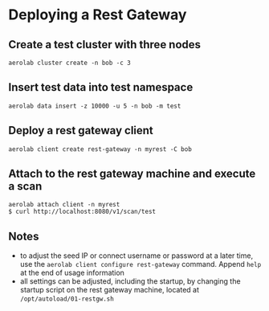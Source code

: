 # Deploying a Rest Gateway

## Create a test cluster with three nodes

```
aerolab cluster create -n bob -c 3
```

## Insert test data into test namespace

```
aerolab data insert -z 10000 -u 5 -n bob -m test
```

## Deploy a rest gateway client

```
aerolab client create rest-gateway -n myrest -C bob
```

## Attach to the rest gateway machine and execute a scan

```
aerolab attach client -n myrest
$ curl http://localhost:8080/v1/scan/test
```

## Notes

* to adjust the seed IP or connect username or password at a later time, use the `aerolab client configure rest-gateway` command. Append `help` at the end of usage information
* all settings can be adjusted, including the startup, by changing the startup script on the rest gateway machine, located at `/opt/autoload/01-restgw.sh`
